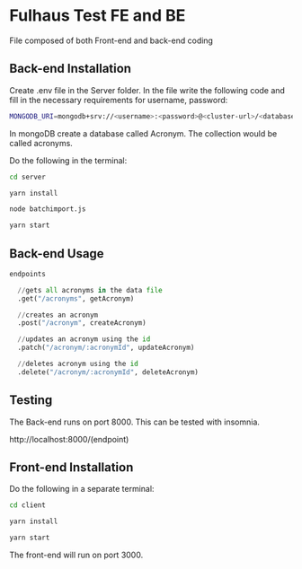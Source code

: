 # Fulhaus Test FE and BE
File composed of both Front-end and back-end coding

## Back-end Installation
Create .env file in the Server folder. 
In the file write the following code and fill in the necessary requirements for username, password:

```bash
MONGODB_URI=mongodb+srv://<username>:<password>@<cluster-url>/<database>?retryWrites=true&w=majority
```
In mongoDB create a database called Acronym. The collection would be called acronyms.

Do the following in the terminal:
```bash
cd server
```
```bash
yarn install
```
```bash
node batchimport.js
```
```bash
yarn start
```

## Back-end Usage

```python
endpoints

  //gets all acronyms in the data file
  .get("/acronyms", getAcronym)

  //creates an acronym
  .post("/acronym", createAcronym)

  //updates an acronym using the id
  .patch("/acronym/:acronymId", updateAcronym)

  //deletes acronym using the id
  .delete("/acronym/:acronymId", deleteAcronym)
```

## Testing
The Back-end runs on port 8000. This can be tested with insomnia.

http://localhost:8000/(endpoint)

## Front-end Installation
Do the following in a separate terminal:
```bash
cd client
```
```bash
yarn install
```
```bash
yarn start
```
The front-end will run on port 3000.